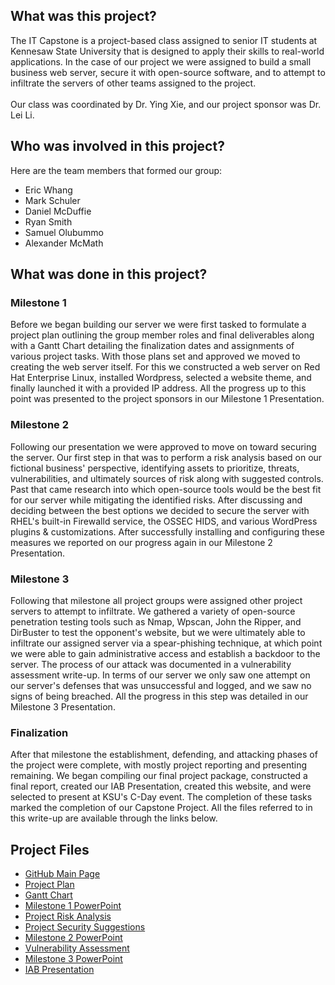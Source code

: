 ## What was this project?
The IT Capstone is a project-based class assigned to senior IT students at Kennesaw State University that is designed to apply their skills to real-world applications. In the case of our project we were assigned to build a small business web server, secure it with open-source software, and to attempt to infiltrate the servers of other teams assigned to the project.
\
\
Our class was coordinated by Dr. Ying Xie, and our project sponsor was Dr. Lei Li.

## Who was involved in this project?
Here are the team members that formed our group:
  - Eric Whang
  - Mark Schuler
  - Daniel McDuffie
  - Ryan Smith
  - Samuel Olubummo
  - Alexander McMath

## What was done in this project?
### Milestone 1
Before we began building our server we were first tasked to formulate a project plan outlining the group member roles and final deliverables along with a Gantt Chart detailing the finalization dates and assignments of various project tasks. With those plans set and approved we moved to creating the web server itself. For this we constructed a web server on Red Hat Enterprise Linux, installed Wordpress, selected a website theme, and finally launched it with a provided IP address. All the progress up to this point was presented to the project sponsors in our Milestone 1 Presentation.
### Milestone 2
Following our presentation we were approved to move on toward securing the server. Our first step in that was to perform a risk analysis based on our fictional business' perspective, identifying assets to prioritize, threats, vulnerabilities, and ultimately sources of risk along with suggested controls. Past that came research into which open-source tools would be the best fit for our server while mitigating the identified risks. After discussing and deciding between the best options we decided to secure the server with RHEL's built-in Firewalld service, the OSSEC HIDS, and various WordPress plugins & customizations. After successfully installing and configuring these measures we reported on our progress again in our Milestone 2 Presentation.
### Milestone 3
Following that milestone all project groups were assigned other project servers to attempt to infiltrate. We gathered a variety of open-source penetration testing tools such as Nmap, Wpscan, John the Ripper, and DirBuster to test the opponent's website, but we were ultimately able to infiltrate our assigned server via a spear-phishing technique, at which point we were able to gain administrative access and establish a backdoor to the server. The process of our attack was documented in a vulnerability assessment write-up. In terms of our server we only saw one attempt on our server's defenses that was unsuccessful and logged, and we saw no signs of being breached. All the progress in this step was detailed in our Milestone 3 Presentation.
### Finalization
After that milestone the establishment, defending, and attacking phases of the project were complete, with mostly project reporting and presenting remaining. We began compiling our final project package, constructed a final report, created our IAB Presentation, created this website, and were selected to present at KSU's C-Day event. The completion of these tasks marked the completion of our Capstone Project. All the files referred to in this write-up are available through the links below.

## Project Files
- [GitHub Main Page](https://github.com/amcmath4/amcmath4.github.io)
- [Project Plan](https://github.com/amcmath4/amcmath4.github.io/blob/main/Project%20Plan%20-%20Security%20Solution%20for%20a%20Small%20Business.docx)
- [Gantt Chart](https://github.com/amcmath4/amcmath4.github.io/blob/main/Project7-GanttChart_Final.xlsx)
- [Milestone 1 PowerPoint](https://github.com/amcmath4/amcmath4.github.io/blob/main/Project7-Milestone1.pptx)
- [Project Risk Analysis](https://github.com/amcmath4/amcmath4.github.io/blob/main/Project7-Milestone2-Risk_Analysis.docx)
- [Project Security Suggestions](https://github.com/amcmath4/amcmath4.github.io/blob/main/Project7-Milestone2-Security_Suggestions.docx)
- [Milestone 2 PowerPoint](https://github.com/amcmath4/amcmath4.github.io/blob/main/Project7-Milestone2.pptx)
- [Vulnerability Assessment](https://github.com/amcmath4/amcmath4.github.io/blob/main/Project7-VulnerabilityAssessment.docx)
- [Milestone 3 PowerPoint](https://github.com/amcmath4/amcmath4.github.io/blob/main/Project7-Milestone3.pptx)
- [IAB Presentation](https://www.youtube.com/watch?v=Kw3uyeB7ChM)
